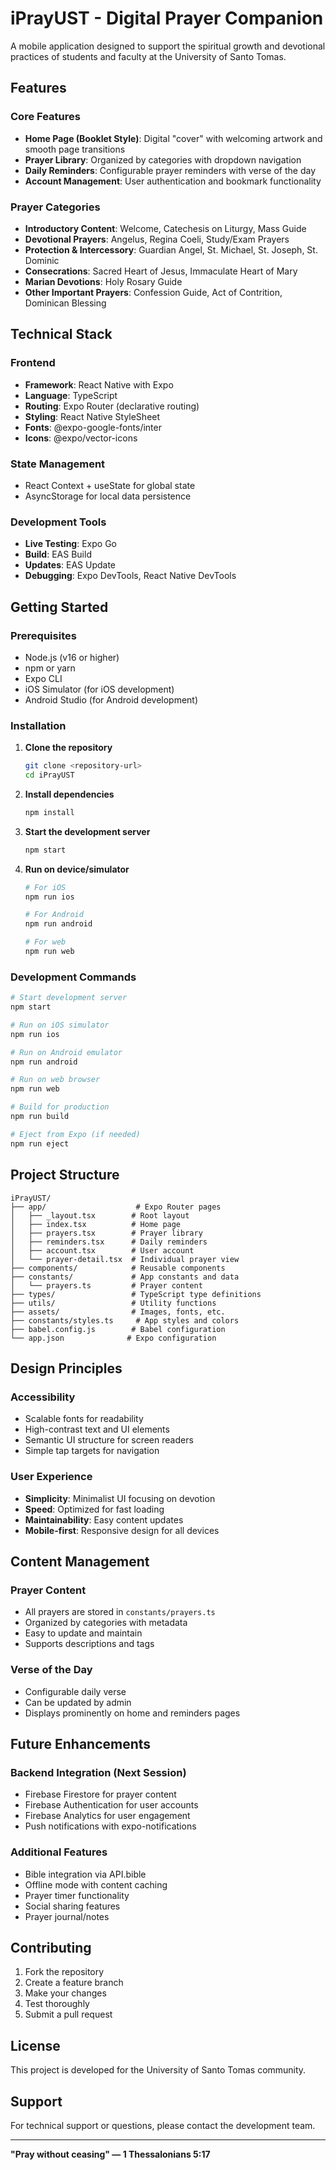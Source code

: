 # iPrayUST - Digital Prayer Companion

A mobile application designed to support the spiritual growth and devotional practices of students and faculty at the University of Santo Tomas.

## Features

### Core Features
- **Home Page (Booklet Style)**: Digital "cover" with welcoming artwork and smooth page transitions
- **Prayer Library**: Organized by categories with dropdown navigation
- **Daily Reminders**: Configurable prayer reminders with verse of the day
- **Account Management**: User authentication and bookmark functionality

### Prayer Categories
- **Introductory Content**: Welcome, Catechesis on Liturgy, Mass Guide
- **Devotional Prayers**: Angelus, Regina Coeli, Study/Exam Prayers
- **Protection & Intercessory**: Guardian Angel, St. Michael, St. Joseph, St. Dominic
- **Consecrations**: Sacred Heart of Jesus, Immaculate Heart of Mary
- **Marian Devotions**: Holy Rosary Guide
- **Other Important Prayers**: Confession Guide, Act of Contrition, Dominican Blessing

## Technical Stack

### Frontend
- **Framework**: React Native with Expo
- **Language**: TypeScript
- **Routing**: Expo Router (declarative routing)
- **Styling**: React Native StyleSheet
- **Fonts**: @expo-google-fonts/inter
- **Icons**: @expo/vector-icons

### State Management
- React Context + useState for global state
- AsyncStorage for local data persistence

### Development Tools
- **Live Testing**: Expo Go
- **Build**: EAS Build
- **Updates**: EAS Update
- **Debugging**: Expo DevTools, React Native DevTools

## Getting Started

### Prerequisites
- Node.js (v16 or higher)
- npm or yarn
- Expo CLI
- iOS Simulator (for iOS development)
- Android Studio (for Android development)

### Installation

1. **Clone the repository**
   ```bash
   git clone <repository-url>
   cd iPrayUST
   ```

2. **Install dependencies**
   ```bash
   npm install
   ```

3. **Start the development server**
   ```bash
   npm start
   ```

4. **Run on device/simulator**
   ```bash
   # For iOS
   npm run ios
   
   # For Android
   npm run android
   
   # For web
   npm run web
   ```

### Development Commands

```bash
# Start development server
npm start

# Run on iOS simulator
npm run ios

# Run on Android emulator
npm run android

# Run on web browser
npm run web

# Build for production
npm run build

# Eject from Expo (if needed)
npm run eject
```

## Project Structure

```
iPrayUST/
├── app/                    # Expo Router pages
│   ├── _layout.tsx        # Root layout
│   ├── index.tsx          # Home page
│   ├── prayers.tsx        # Prayer library
│   ├── reminders.tsx      # Daily reminders
│   ├── account.tsx        # User account
│   └── prayer-detail.tsx  # Individual prayer view
├── components/            # Reusable components
├── constants/             # App constants and data
│   └── prayers.ts         # Prayer content
├── types/                 # TypeScript type definitions
├── utils/                 # Utility functions
├── assets/                # Images, fonts, etc.
├── constants/styles.ts     # App styles and colors
├── babel.config.js        # Babel configuration
└── app.json              # Expo configuration
```

## Design Principles

### Accessibility
- Scalable fonts for readability
- High-contrast text and UI elements
- Semantic UI structure for screen readers
- Simple tap targets for navigation

### User Experience
- **Simplicity**: Minimalist UI focusing on devotion
- **Speed**: Optimized for fast loading
- **Maintainability**: Easy content updates
- **Mobile-first**: Responsive design for all devices

## Content Management

### Prayer Content
- All prayers are stored in `constants/prayers.ts`
- Organized by categories with metadata
- Easy to update and maintain
- Supports descriptions and tags

### Verse of the Day
- Configurable daily verse
- Can be updated by admin
- Displays prominently on home and reminders pages

## Future Enhancements

### Backend Integration (Next Session)
- Firebase Firestore for prayer content
- Firebase Authentication for user accounts
- Firebase Analytics for user engagement
- Push notifications with expo-notifications

### Additional Features
- Bible integration via API.bible
- Offline mode with content caching
- Prayer timer functionality
- Social sharing features
- Prayer journal/notes

## Contributing

1. Fork the repository
2. Create a feature branch
3. Make your changes
4. Test thoroughly
5. Submit a pull request

## License

This project is developed for the University of Santo Tomas community.

## Support

For technical support or questions, please contact the development team.

---

**"Pray without ceasing" — 1 Thessalonians 5:17**
